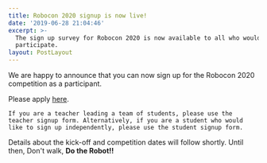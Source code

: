 ```yaml
---
title: Robocon 2020 signup is now live!
date: '2019-06-28 21:04:46'
excerpt: >-
  The sign up survey for Robocon 2020 is now available to all who would like to
  participate.
layout: PostLayout
---
```

We are happy to announce that you can now sign up for the Robocon 2020 competition as a participant. 

Please apply [here](hr-robocon.org/signup/). 

```
If you are a teacher leading a team of students, please use the teacher signup form. Alternatively, if you are a student who would like to sign up independently, please use the student signup form.
```

Details about the kick-off and competition dates will follow shortly. Until then, Don't walk, **Do the Robot!!**
